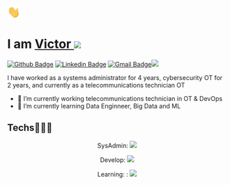 <img width="30px" margin="0px" src="https://raw.githubusercontent.com/ABSphreak/ABSphreak/master/gifs/Hi.gif">
<h1>I am <a href="https://github.com/Victor-AFT">Victor </a> <img height="30px" src="https://emojis.slackmojis.com/emojis/images/1531849430/4246/blob-sunglasses.gif?1531849430"></h1>
</h1>


[![Github Badge](http://img.shields.io/badge/-Github-black?style=flat-square&logo=github&link=https://github.com/Defcon27/)](https://github.com/Victor-AFT/) 
[![Linkedin Badge](https://img.shields.io/badge/-LinkedIn-blue?style=flat-square&logo=Linkedin&logoColor=white&link=https://www.linkedin.com/in/victor-fuentes-toledo/)](https://www.linkedin.com/in/victor-fuentes-toledo)
[![Gmail Badge](https://img.shields.io/badge/-Gmail-d14836?style=flat-square&logo=Gmail&logoColor=white&link=mailto:vfuentestoledo@gmail.com)](mailto:vfuentestoledo@gmail.com)![](https://komarev.com/ghpvc/?username=Victor-AFT&color=00a0a0&style=plastic)

I have worked as a systems administrator for 4 years,  cybersecurity OT for 2 years, and currently as a telecommunications technician OT

- 🔭 I’m currently working telecommunications technician in OT & DevOps
- 🌱 I’m currently learning Data Enginneer, Big Data and ML
<!--
**Victor-AFT/Victor-AFT** is a ✨ _special_ ✨ repository because its `README.md` (this file) appears on your GitHub profile.
- 👯 I’m looking to collaborate on ...
- 🤔 I’m looking for help with ...
- 💬 Ask me about ...
- 📫 How to reach me: ...
- 😄 Pronouns: ...
- ⚡ Fun fact: ...
-->
<!--tech stack icons-->
<h2 >Techs👨🏻‍💻</h2>

<p align="center">
  SysAdmin:
  <a href="https://skillicons.dev">
    <img src="https://skillicons.dev/icons?i=bash,linux,kali,mind,ubuntu,debian,docker,raspberrypi,windows" />
  </a>
</p>
<p align="center">
  Develop:
  <a href="https://skillicons.dev">
    <img src="https://skillicons.dev/icons?i=anaconda,cpp,git,github,gitlab,mysql,py,qt,sqlite" />
  </a>
</p>
<p align="center">
  Learning: :
  <a href="https://skillicons.dev">
    <img src="https://skillicons.dev/icons?i=aws,azure,elasticsearch,kubernetes" />
  </a>
</p>




